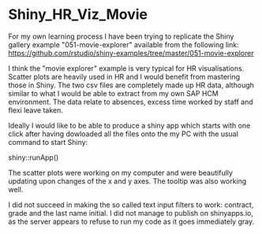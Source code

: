 # Shiny_HR_Viz_Movie

For my own learning process I have been trying to replicate the Shiny gallery example "051-movie-explorer" available from the following link:
https://github.com/rstudio/shiny-examples/tree/master/051-movie-explorer

I think the "movie explorer" example is very typical for HR visualisations. Scatter plots are heavily used in HR and I would benefit from mastering those in Shiny.
The two csv files are completely made up HR data, although similar to what I would be able to extract from my own SAP HCM environment. The data relate to absences, excess time worked by staff and flexi leave taken.

Ideally I would like to be able to produce a shiny app which starts with one click after having dowloaded all the files onto the my PC 
with the usual command to start Shiny:   

shiny::runApp()

The scatter plots were working on my computer and were beautifully updating upon changes of the x and y axes. 
The tooltip was also working well.

I did not succeed in making the so called text input filters to work: contract, grade and the last name initial.
I did not manage to publish on shinyapps.io, as the server appears to refuse to run my code as it goes immediately gray.
